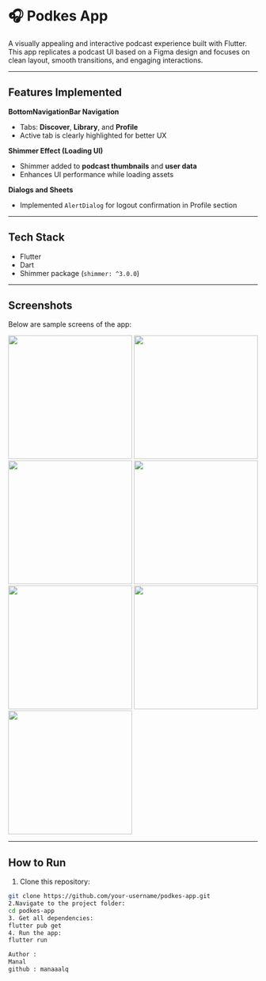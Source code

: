 # 🎧 Podkes App

A visually appealing and interactive podcast experience built with Flutter. This app replicates a podcast UI based on a Figma design and focuses on clean layout, smooth transitions, and engaging interactions.


---

##  Features Implemented

 **BottomNavigationBar Navigation**  
- Tabs: **Discover**, **Library**, and **Profile**  
- Active tab is clearly highlighted for better UX  

**Shimmer Effect (Loading UI)**  
- Shimmer added to **podcast thumbnails** and **user data**  
- Enhances UI performance while loading assets  

 **Dialogs and Sheets**  
- Implemented `AlertDialog` for logout confirmation in Profile section

---

##  Tech Stack

- Flutter 
- Dart
- Shimmer package (`shimmer: ^3.0.0`)

---

##  Screenshots

Below are sample screens of the app:

<img src="podke_app/assets/screenshots/image1.png" width="250">  
<img src="podke_app/assets/screenshots/image2.png" width="250">  
<img src="podke_app/assets/screenshots/image3.png" width="250">  
<img src="podke_app/assets/screenshots/image4.png" width="250">  
<img src="podke_app/assets/screenshots/image5.png" width="250">  
<img src="podke_app/assets/screenshots/image6.png" width="250">  
<img src="podke_app/assets/screenshots/image7.png" width="250">


---

## How to Run

1. Clone this repository:
```bash
git clone https://github.com/your-username/podkes-app.git
2.Navigate to the project folder:
cd podkes-app
3. Get all dependencies:
flutter pub get
4. Run the app:
flutter run

Author :
Manal
github : manaaalq
